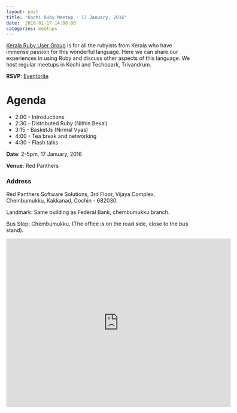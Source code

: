 ```yaml
---
layout: post
title: "Kochi Ruby Meetup - 17 January, 2016"
date:  2016-01-17 14:00:00
categories: meetups
---
```


[Kerala Ruby User Group](http://krug.github.io) is for all the rubyists from Kerala who have immense passion for this wonderful language. Here we can share our experiences in using Ruby and discuss other aspects of this language. We host regular meetups in Kochi and Techopark, Trivandrum.

**RSVP**:
[Eventbrite](http://www.eventbrite.com/e/kochi-ruby-meetup-17-jan-2016-tickets-20789119817)

# Agenda

* 2:00 - Introductions
* 2:30 - Distributed Ruby (Nithin Bekal)
* 3:15 - BasketJs (Nirmal Vyas)
* 4:00 - Tea break and networking
* 4:30 - Flash talks

**Date**: 2-5pm, 17 January, 2016

**Venue**: Red Panthers

### Address

Red Panthers Software Solutions,
3rd Floor, Vijaya Complex,
Chembumukku, Kakkanad,
Cochin - 682030.

Landmark: Same building as Federal Bank, chembumukku branch.

Bus Stop: Chembumukku. (The office is on the road side, close to the bus stand).

<iframe src="https://www.google.com/maps/embed?pb=!1m14!1m8!1m3!1d491.13368008387215!2d76.32293928472673!3d10.011123013051687!3m2!1i1024!2i768!4f13.1!3m3!1m2!1s0x3b080cfc6e54aa05%3A0xad82389814ee4d11!2sRed+Panthers!5e0!3m2!1sen!2sin!4v1426303712881" width="600" height="450" frameborder="0" style="border:0"></iframe>
